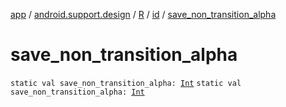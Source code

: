 [app](../../../index.md) / [android.support.design](../../index.md) / [R](../index.md) / [id](index.md) / [save_non_transition_alpha](.)

# save_non_transition_alpha

`static val save_non_transition_alpha: `[`Int`](https://kotlinlang.org/api/latest/jvm/stdlib/kotlin/-int/index.html)
`static val save_non_transition_alpha: `[`Int`](https://kotlinlang.org/api/latest/jvm/stdlib/kotlin/-int/index.html)